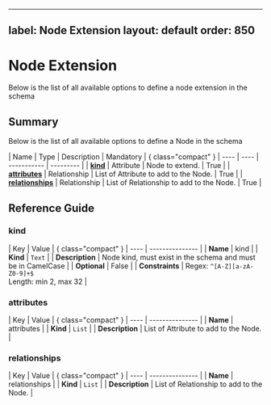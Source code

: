 <!-- vale off -->
---
label: Node Extension
layout: default
order: 850
---

# Node Extension

Below is the list of all available options to define a node extension in the schema


## Summary

Below is the list of all available options to define a Node in the schema

| Name | Type | Description | Mandatory | { class="compact" }
| ---- | ---- | ----------- | --------- |
| [**kind**](#kind) | Attribute | Node to extend. | True |
| [**attributes**](#attributes) | Relationship | List of Attribute to add to the Node. | True |
| [**relationships**](#relationships) | Relationship | List of Relationship to add to the Node.  | True |

## Reference Guide
### kind

| Key | Value |  { class="compact" }
| ---- | --------------- |
| **Name** | kind |
| **Kind** | `Text` |
| **Description** | Node kind, must exist in the schema and must be in CamelCase |
| **Optional**  | False |
| **Constraints** |  Regex: `^[A-Z][a-zA-Z0-9]+$`<br> Length: min 2, max 32 |

### attributes

| Key | Value |  { class="compact" }
| ---- | --------------- |
| **Name** | attributes |
| **Kind** | `List` |
| **Description** | List of Attribute to add to the Node. |

### relationships

| Key | Value |  { class="compact" }
| ---- | --------------- |
| **Name** | relationships |
| **Kind** | `List` |
| **Description** | List of Relationship to add to the Node. |
